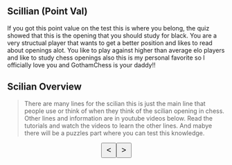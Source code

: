 ## Scillian (Point Val)
If you got this point value on the test this is where you belong, the quiz showed that this is the opening that you should study for black. 
You are a very structual player that wants to get a better position and likes to read about openings alot. You like to play against higher than average elo players and like to study chess openings also this is my personal favorite so I officially love you and GothamChess is your daddy!! 

## Scilian Overview
> There are many lines for the scilian this is just the main line that people use or think of when they think of the scilian opening in chess. Other lines and information are in youtube videos below. Read the tutorials and watch the videos to learn the other lines. And mabye there will be a puzzles part where you can test this knowledge. 

<html>
<head>
    <title>Sicilian Opening Chess</title>
    <style>
        /* Define CSS styles for the chess board */
        .chess-board {
            display: flex;
            width: 400px;
            height: 400px;
        }
        .chess-square {
            width: 50px;
            height: 50px;
            display: flex;
            justify-content: center;
            align-items: center;
            font-size: 30px;
            color: black;
        }
        .white-square {
            background-color: #f0d9b5;
        }
        .black-square {
            background-color: #b58863;
            color: white;
        }
        /* Styles for arrow buttons */
        .arrow-buttons {
            display: flex;
            justify-content: center;
            margin-top: 10px;
        }
        .arrow-button {
            padding: 5px 10px;
            font-size: 18px;
        }
    </style>
</head>
<body>
    <div id="chessBoard"></div>
    <div class="arrow-buttons">
        <button class="arrow-button" onclick="prevMove()">&lt;</button>
        <button class="arrow-button" onclick="nextMove()">&gt;</button>
    </div>
    <script>
        // Define the chess pieces icons
        var pieces = {
            "wp1": "♙",
            "wp2": "♙",
            "wp3": "♙",
            "wp4": "♙",
            "wp5": "♙",
            "wp6": "♙",
            "wp7": "♙",
            "wp8": "♙",
            "wr1": "♖",
            "wr2": "♖",
            "wn1": "♘",
            "wn2": "♘",
            "wb1": "♗",
            "wb2": "♗",
            "wk1": "♔",
            "wq1": "♕",
            "bp1": "♟",
            "bp2": "♟",
            "bp3": "♟",
            "bp4": "♟",
            "bp5": "♟",
            "bp6": "♟",
            "bp7": "♟",
            "bp8": "♟",
            "br1": "♜",
            "br2": "♜",
            "bn1": "♞",
            "bn2": "♞",
            "bb1": "♝",
            "bb2": "♝",
            "bk1": "♚",
            "bq1": "♛"
        };
        // Array of moves for the Sicilian opening
        var sicilianMoves = [
            [5, 2, "wp7"],
            [5, 4, "wp7"],
            [6, 4, "bp7"],
            [3, 4, "bp2"],
            [6, 3, "bn2"],
            [2, 5, "wn1"],
            [7, 4, "bq1"],
            [4, 6, "bb2"],
            [6, 6, "bp6"],
            [1, 3, "wb1"],
            [7, 6, "bn1"],
            [5, 6, "wp5"],
            [5, 5, "wp5"],
            [2, 3, "wn2"],
            [6, 7, "bk1"]
        ];
        var currentMoveIndex = 0;
        var chessBoard = document.getElementById("chessBoard");
        // Initialize the chess board
        //function initChessBoard() {
        //    var chessHTML = "";
        //    for (var row = 1; row <= 8; row++) {
        //        for (var col = 1; col <= 8; col++) {
        //            var squareClass = (row + col) % 2 === 0 ? "white-square" : "black-square";
        //            var piece = getPieceIcon(row, col);
        //            chessHTML += `<div class="chess-square ${squareClass}">${piece}</div>`;
        //        }
        //    }
        //    chessBoard.innerHTML = chessHTML;
        //}
        // Initialize the chess board
        function initChessBoard() {
            var chessHTML = `<table>`;
            for (var row = 1; row <= 8; row++) {
                chessHTML += `<tr>`
                for (var col = 1; col <= 8; col++) {
                    var squareClass = (row + col) % 2 === 0 ? "white-square" : "black-square";
                    var piece = getPieceIcon(row, col);
                    chessHTML += `<td class="chess-square ${squareClass}">${piece}</td>`;
                }
            }
            chessHTML +=`</table>`; 
            chessBoard.innerHTML = chessHTML;
        }
        // Get the piece icon for a given position
        function getPieceIcon(row, col) {
            var piece = "   ";
            for (var i = 0; i < sicilianMoves.length; i++) {
                var move = sicilianMoves[i];
                if (move[0] === row && move[1] === col) {
                    piece = move[2];
                    break;
                }
            }
            if (pieces.hasOwnProperty(piece)) {
                return pieces[piece];
            }
            return "";
        }
        // Go to the previous move
        function prevMove() {
            if (currentMoveIndex > 0) {
                currentMoveIndex--;
                initChessBoard();
            }
        }
        // Go to the next move
        function nextMove() {
            if (currentMoveIndex < sicilianMoves.length - 1) {
                currentMoveIndex++;
                initChessBoard();
            }
        }
        // Initialize the chess board on page load
        initChessBoard();
    </script>
</body>
</html>


